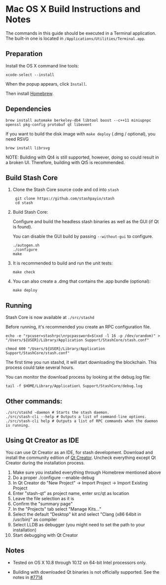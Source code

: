 Mac OS X Build Instructions and Notes
====================================
The commands in this guide should be executed in a Terminal application.
The built-in one is located in `/Applications/Utilities/Terminal.app`.

Preparation
-----------
Install the OS X command line tools:

`xcode-select --install`

When the popup appears, click `Install`.

Then install [Homebrew](https://brew.sh).

Dependencies
----------------------

    brew install automake berkeley-db4 libtool boost --c++11 miniupnpc openssl pkg-config protobuf qt libevent

If you want to build the disk image with `make deploy` (.dmg / optional), you need RSVG

    brew install librsvg

NOTE: Building with Qt4 is still supported, however, doing so could result in a broken UI. Therefore, building with Qt5 is recommended.

Build Stash Core
------------------------

1. Clone the Stash Core source code and cd into `stash`

        git clone https://github.com/stashpayio/stash
        cd stash

2.  Build Stash Core:

    Configure and build the headless stash binaries as well as the GUI (if Qt is found).

    You can disable the GUI build by passing `--without-gui` to configure.

        ./autogen.sh
        ./configure
        make

3.  It is recommended to build and run the unit tests:

        make check

4.  You can also create a .dmg that contains the .app bundle (optional):

        make deploy

Running
-------

Stash Core is now available at `./src/stashd`

Before running, it's recommended you create an RPC configuration file.

    echo -e "rpcuser=stashrpc\nrpcpassword=$(xxd -l 16 -p /dev/urandom)" > "/Users/${USER}/Library/Application Support/StashCore/stash.conf"

    chmod 600 "/Users/${USER}/Library/Application Support/StashCore/stash.conf"

The first time you run stashd, it will start downloading the blockchain. This process could take several hours.

You can monitor the download process by looking at the debug.log file:

    tail -f $HOME/Library/Application\ Support/StashCore/debug.log

Other commands:
-------

    ./src/stashd -daemon # Starts the stash daemon.
    ./src/stash-cli --help # Outputs a list of command-line options.
    ./src/stash-cli help # Outputs a list of RPC commands when the daemon is running.

Using Qt Creator as IDE
------------------------
You can use Qt Creator as an IDE, for stash development.
Download and install the community edition of [Qt Creator](https://www.qt.io/download/).
Uncheck everything except Qt Creator during the installation process.

1. Make sure you installed everything through Homebrew mentioned above
2. Do a proper ./configure --enable-debug
3. In Qt Creator do "New Project" -> Import Project -> Import Existing Project
4. Enter "stash-qt" as project name, enter src/qt as location
5. Leave the file selection as it is
6. Confirm the "summary page"
7. In the "Projects" tab select "Manage Kits..."
8. Select the default "Desktop" kit and select "Clang (x86 64bit in /usr/bin)" as compiler
9. Select LLDB as debugger (you might need to set the path to your installation)
10. Start debugging with Qt Creator

Notes
-----

* Tested on OS X 10.8 through 10.12 on 64-bit Intel processors only.

* Building with downloaded Qt binaries is not officially supported. See the notes in [#7714](https://github.com/bitcoin/bitcoin/issues/7714)

